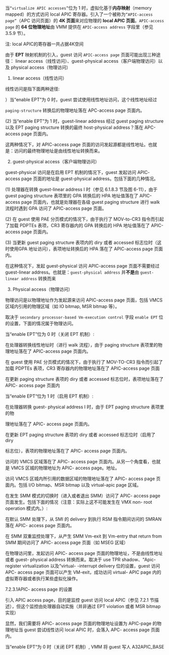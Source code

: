 
当`“virtualize APIC accesses”`位为 1 时，虚拟化基于**内存映射**（memory mapped）的方式访问 local APIC 寄存器。引入了一个被称为`“APIC-access page”`（APC 访问页面）的 **4K 页面**来对应物理的 **local APIC 页面**。`APIC-access page` 的 **64 位物理地址**由 VMM 提供在 `APIC-access address` 字段里（参见 3.5.9 节）。

注: local APIC的寄存器一共占据4K空间

由于 **EPT** 映射机制的引入，guest 访问 `APIC-access page` 页面可能出现三种途径： linear access（线性访问）、guest-physical access（客户端物理访问）以及 physical access（物理访问）

1. linear access（线性访问）

线性访问是指下面两种途径:

）当“enable EPT”为 0 时，guest 尝试使用线性地址访问，这个线性地址经过

 `paging-structure` 转换后的物理地址落在 APC-access page 页面内。

 (2) 当“enable EPT”为 1 时，guest-linear address 经过 guest paging structure 以及  EPT paging structure 转换的最终 host-physical address？落在 APC-access page 页面内。

这两种情况下，对 APIC-access page 页面的访问发起源都是线性地址。也就是：访问的最终物理地址是由线性地址转换而来。

2. guest-physical access（客户端物理访问）

guest-physical 访问是在启用 EPT 机制的情况下，guest 发起访问 APIC- access page 页面的地址是 guest-physical address。包括下面的几种情况。

 (1) 处理器在转换 guest-linear address I 时（参见 6.1.8.3 节及图 6-11），由于 guest  paging structure 表项里的 GPA 转换后的 HPA 地址值落在了 APIC-access page 页面内，也就是处理器在各级 guest paging structure 进行 walk 流程时遇到 GPA 访问了 APIC-access page 页面。

 (2) 在 guest 使用 PAE 分页模式的情况下，由于执行了 MOV-to-CR3 指令而引起了加载 PDPTEs 表项，CR3 寄存器内的 GPA 转换后的 HPA 地址值落在了 APIC-access page 页面内。

 (3) 当更新 guest paging structure 表项内的 diry 或者 accessed 标志位时（这时使用GPA 地址访问），表项地址转换后的 HPA 落在了 APIC-access page 页面内。

在这种情况下，发起 guest-physical 访问 APIC-access page 页面不需要经过 guest-linear address。也就是：`guest-physical address` 并**不是**由 `guest-linear address` 转换而来

3. Physical access（物理访问）

物理访问是以物理地址作为发起源来访问 APIC-access page 页面，包括 VMCS 区域内引用的物理区域（如 IO bitmap, MSR bitmap 等）。

取决于 `secondary processor-based Vm-execution control` 字段 `enable EPT` 位的设置，下面的情况属于物理访问。

当“enable EPT”位为 0 时（关闭 EPT 机制）:

在处理器转换线性地址时（进行 walk 流程），由于 paging structure 表项里的物理地址落在了 APIC-access page 页面内。

在 guest 使用 PAE 分页模式的情况下，由于执行了 MOV-TO-CR3 指令而引起了加载 PDPTEs 表项，CR3 寄存器内的物理地址落在了 APIC-access page 页面

在更新 paging structure 表项的 diry 或者 accessed 标志位时，表项地址落在了 APIC- access page 页面内

当“enable EPT“位为 1 时（启用 EPT 机制）:

在处理器转换 guest- physical address I 时，由于 EPT paging structure 表项里的物

理地址落在了 APIC- access page 页面内。

在更新 EPT paging structure 表项的 diry 或者 accessed 标志位时（启用了 diry

标志位），表项的物理地址落在了 APIC- access page 页面内。

访问的 VMCS 区域落在了 APIC- access page 页面内。从另一个角度看，也就是 VMCS 区城的物理地址为 APIC- access page。地址。

访问 VMCS 区城内所引用的数据区域的物理地址落在了 APIC- access page 页面内。包括 I/O bitmap、MSR bitmap 以及 virtual-apic page 区域。

在发生 SMM 模式的切换时（进入或者退出 SMM）访问了 APIC- access page 页面发生。包括下面的情况（注意：实际上这不可能发生在 VMX non- root operation 模式内。）:

在默认 SMM 处理下，从 SMI 的 delivery 到执行 RSM 指令期间访问的  SMRAN 落在 APIC- access page 页面内。

在 SMM 双重监控处理下，从产生 SMM Vm-exit 到 Vm-entry that return from SMM 期间访问了 APIC- access page 页面（如 MSEG 区域）

在物理访问里，发起访问 APIC- access page 页面的物理地址，不是由线性地址或者  guest- physical address 转换而来。取决于 use TPR shadow、“Apic-register virtualization 以及“virtual- -interrupt delivery 位的设置，guest 访问 APC- access page 页面可以产生 VM-exit，成功访问 virtual- APIC page 内的虚拟寄存器或者执行某些虚拟化操作。

7.2.3.1APIC- access page 的设置

引入 APIC access page，目的是监控 guest 访问 local APIC（参见 7.2.1 节描述），但这个监控由处理器自动实施（并非通过 EPT violation 或者 MSR bitmap 实现）

显然，我们需要将 APIC- access page 页面的物理地址设置为 APIC-page 的物理地址当 guest 尝试线性访问 local APIC 时，会落入 APC- access page 页面内。

当“enable EPT“为 0 时（关闭 EPT 机制）, VMM 将 guest 写人 A32APIC_BASE